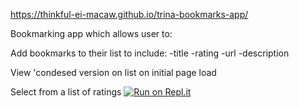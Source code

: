 https://thinkful-ei-macaw.github.io/trina-bookmarks-app/

Bookmarking app which allows user to:

  Add bookmarks to their list to include:
      -title
      -rating
      -url
      -description

  View 'condesed version on list on initial page load

  Select from a list of ratings
[![Run on Repl.it](https://repl.it/badge/github/Trinadactyl/trina-bookmarks-app)](https://repl.it/github/Trinadactyl/trina-bookmarks-app)